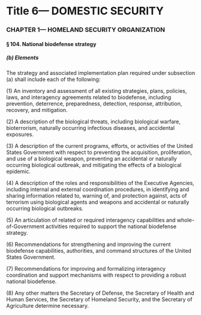 
# Title 6— DOMESTIC SECURITY
### CHAPTER 1— HOMELAND SECURITY ORGANIZATION
#### § 104. National biodefense strategy
##### (b) Elements

The strategy and associated implementation plan required under subsection (a) shall include each of the following:

(1) An inventory and assessment of all existing strategies, plans, policies, laws, and interagency agreements related to biodefense, including prevention, deterrence, preparedness, detection, response, attribution, recovery, and mitigation.

(2) A description of the biological threats, including biological warfare, bioterrorism, naturally occurring infectious diseases, and accidental exposures.

(3) A description of the current programs, efforts, or activities of the United States Government with respect to preventing the acquisition, proliferation, and use of a biological weapon, preventing an accidental or naturally occurring biological outbreak, and mitigating the effects of a biological epidemic.

(4) A description of the roles and responsibilities of the Executive Agencies, including internal and external coordination procedures, in identifying and sharing information related to, warning of, and protection against, acts of terrorism using biological agents and weapons and accidental or naturally occurring biological outbreaks.

(5) An articulation of related or required interagency capabilities and whole-of-Government activities required to support the national biodefense strategy.

(6) Recommendations for strengthening and improving the current biodefense capabilities, authorities, and command structures of the United States Government.

(7) Recommendations for improving and formalizing interagency coordination and support mechanisms with respect to providing a robust national biodefense.

(8) Any other matters the Secretary of Defense, the Secretary of Health and Human Services, the Secretary of Homeland Security, and the Secretary of Agriculture determine necessary.
